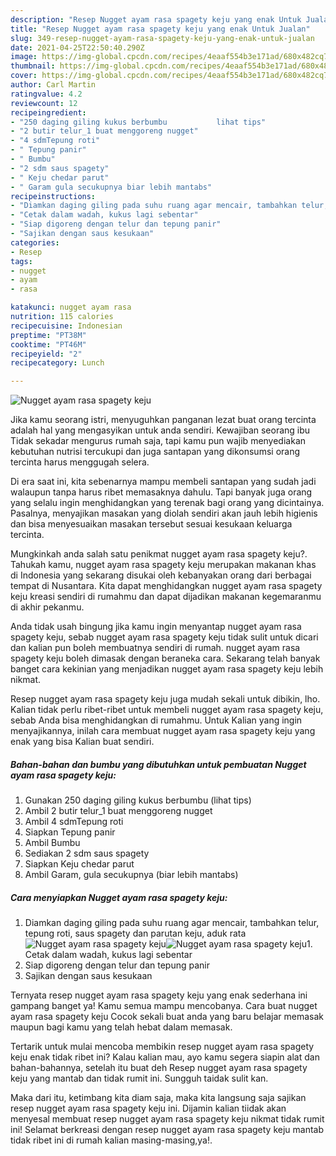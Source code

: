 ```yaml
---
description: "Resep Nugget ayam rasa spagety keju yang enak Untuk Jualan"
title: "Resep Nugget ayam rasa spagety keju yang enak Untuk Jualan"
slug: 349-resep-nugget-ayam-rasa-spagety-keju-yang-enak-untuk-jualan
date: 2021-04-25T22:50:40.290Z
image: https://img-global.cpcdn.com/recipes/4eaaf554b3e171ad/680x482cq70/nugget-ayam-rasa-spagety-keju-foto-resep-utama.jpg
thumbnail: https://img-global.cpcdn.com/recipes/4eaaf554b3e171ad/680x482cq70/nugget-ayam-rasa-spagety-keju-foto-resep-utama.jpg
cover: https://img-global.cpcdn.com/recipes/4eaaf554b3e171ad/680x482cq70/nugget-ayam-rasa-spagety-keju-foto-resep-utama.jpg
author: Carl Martin
ratingvalue: 4.2
reviewcount: 12
recipeingredient:
- "250 daging giling kukus berbumbu           lihat tips"
- "2 butir telur_1 buat menggoreng nugget"
- "4 sdmTepung roti"
- " Tepung panir"
- " Bumbu"
- "2 sdm saus spagety"
- " Keju chedar parut"
- " Garam gula secukupnya biar lebih mantabs"
recipeinstructions:
- "Diamkan daging giling pada suhu ruang agar mencair, tambahkan telur, tepung roti, saus spagety dan parutan keju, aduk rata"
- "Cetak dalam wadah, kukus lagi sebentar"
- "Siap digoreng dengan telur dan tepung panir"
- "Sajikan dengan saus kesukaan"
categories:
- Resep
tags:
- nugget
- ayam
- rasa

katakunci: nugget ayam rasa 
nutrition: 115 calories
recipecuisine: Indonesian
preptime: "PT38M"
cooktime: "PT46M"
recipeyield: "2"
recipecategory: Lunch

---
```



![Nugget ayam rasa spagety keju](https://img-global.cpcdn.com/recipes/4eaaf554b3e171ad/680x482cq70/nugget-ayam-rasa-spagety-keju-foto-resep-utama.jpg)

Jika kamu seorang istri, menyuguhkan panganan lezat buat orang tercinta adalah hal yang mengasyikan untuk anda sendiri. Kewajiban seorang ibu Tidak sekadar mengurus rumah saja, tapi kamu pun wajib menyediakan kebutuhan nutrisi tercukupi dan juga santapan yang dikonsumsi orang tercinta harus menggugah selera.

Di era  saat ini, kita sebenarnya mampu membeli santapan yang sudah jadi walaupun tanpa harus ribet memasaknya dahulu. Tapi banyak juga orang yang selalu ingin menghidangkan yang terenak bagi orang yang dicintainya. Pasalnya, menyajikan masakan yang diolah sendiri akan jauh lebih higienis dan bisa menyesuaikan masakan tersebut sesuai kesukaan keluarga tercinta. 



Mungkinkah anda salah satu penikmat nugget ayam rasa spagety keju?. Tahukah kamu, nugget ayam rasa spagety keju merupakan makanan khas di Indonesia yang sekarang disukai oleh kebanyakan orang dari berbagai tempat di Nusantara. Kita dapat menghidangkan nugget ayam rasa spagety keju kreasi sendiri di rumahmu dan dapat dijadikan makanan kegemaranmu di akhir pekanmu.

Anda tidak usah bingung jika kamu ingin menyantap nugget ayam rasa spagety keju, sebab nugget ayam rasa spagety keju tidak sulit untuk dicari dan kalian pun boleh membuatnya sendiri di rumah. nugget ayam rasa spagety keju boleh dimasak dengan beraneka cara. Sekarang telah banyak banget cara kekinian yang menjadikan nugget ayam rasa spagety keju lebih nikmat.

Resep nugget ayam rasa spagety keju juga mudah sekali untuk dibikin, lho. Kalian tidak perlu ribet-ribet untuk membeli nugget ayam rasa spagety keju, sebab Anda bisa menghidangkan di rumahmu. Untuk Kalian yang ingin menyajikannya, inilah cara membuat nugget ayam rasa spagety keju yang enak yang bisa Kalian buat sendiri.

<!--inarticleads1-->

##### Bahan-bahan dan bumbu yang dibutuhkan untuk pembuatan Nugget ayam rasa spagety keju:

1. Gunakan 250 daging giling kukus berbumbu           (lihat tips)
1. Ambil 2 butir telur_1 buat menggoreng nugget
1. Ambil 4 sdmTepung roti
1. Siapkan  Tepung panir
1. Ambil  Bumbu
1. Sediakan 2 sdm saus spagety
1. Siapkan  Keju chedar parut
1. Ambil  Garam, gula secukupnya (biar lebih mantabs)




<!--inarticleads2-->

##### Cara menyiapkan Nugget ayam rasa spagety keju:

1. Diamkan daging giling pada suhu ruang agar mencair, tambahkan telur, tepung roti, saus spagety dan parutan keju, aduk rata
<img src="https://img-global.cpcdn.com/steps/6b032fdffc413e90/160x128cq70/nugget-ayam-rasa-spagety-keju-langkah-memasak-1-foto.jpg" alt="Nugget ayam rasa spagety keju"><img src="https://img-global.cpcdn.com/steps/06a3cf236ce89fdc/160x128cq70/nugget-ayam-rasa-spagety-keju-langkah-memasak-1-foto.jpg" alt="Nugget ayam rasa spagety keju">1. Cetak dalam wadah, kukus lagi sebentar
1. Siap digoreng dengan telur dan tepung panir
1. Sajikan dengan saus kesukaan




Ternyata resep nugget ayam rasa spagety keju yang enak sederhana ini gampang banget ya! Kamu semua mampu mencobanya. Cara buat nugget ayam rasa spagety keju Cocok sekali buat anda yang baru belajar memasak maupun bagi kamu yang telah hebat dalam memasak.

Tertarik untuk mulai mencoba membikin resep nugget ayam rasa spagety keju enak tidak ribet ini? Kalau kalian mau, ayo kamu segera siapin alat dan bahan-bahannya, setelah itu buat deh Resep nugget ayam rasa spagety keju yang mantab dan tidak rumit ini. Sungguh taidak sulit kan. 

Maka dari itu, ketimbang kita diam saja, maka kita langsung saja sajikan resep nugget ayam rasa spagety keju ini. Dijamin kalian tiidak akan menyesal membuat resep nugget ayam rasa spagety keju nikmat tidak rumit ini! Selamat berkreasi dengan resep nugget ayam rasa spagety keju mantab tidak ribet ini di rumah kalian masing-masing,ya!.


